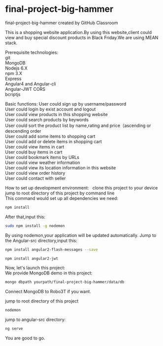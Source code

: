 # final-project-big-hammer
final-project-big-hammer created by GitHub Classroom

This is a shopping website application.By using this website,client could view and buy special discount products in Black Friday.We are using MEAN stack.

Prerequisite technologies:  
git  
MongoDB  
Nodejs 6.X  
npm 3.X  
Express  
Angular4 and Angular-cli  
Angular-JWT
CORS  
bcriptjs  


Basic functions:
User could sign up by username/password  
User could login by exist account and logout  
User could view products in this shopping website  
User could search products by keywords  
User could sort the product list by name,rating and price（ascending or descending order  
User could add some items to shopping cart  
User could add or delete items in shopping cart  
User could view items in cart  
User could buy items in cart  
User could bookmark items by URLs  
User could view weather information  
User could view its location information in this website    
User could view order history  
User could contact with seller  

How to set up development environment:  
clone this project to your device  
jump to root directory of this project by command line   
This command would set up all dependencies we need:
```Bash
npm install
```
After that,input this:
```Bash
sudo npm install -g nodemon
```
By using nodemon,your application will be updated automatically.
Jump to the Angular-src directory,input this:
```Bash
npm install angular2-flash-messages --save
```
```Bash
npm install angular2-jwt
```

Now, let's launch this project:    
We provide MongoDB demo in this project:  
```Bash
mongo dbpath yourpath/final-project-big-hammer/data/db
```
Connect MongoDB to Robo3T if you want.

jump to root directory of this project  
```Bash
nodemon
```
jump to angular-src directory:
```Bash
ng serve
```
You are good to go.
